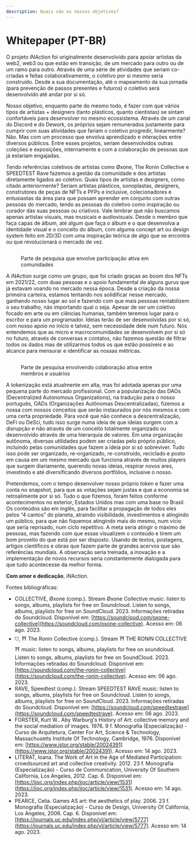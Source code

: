 ```yaml
---
description: Quais são os nossos objetivos?
---
```


# Whitepaper (PT-BR)

O projeto iNAction foi originalmente desenvolvido para apoiar artistas da web2, web3 ou que estão em transição, de um mercado para outro ou de um ramo para outro. Através de uma série de atividades que seriam co-criadas e feitas colaborativamente, o coletivo por si mesmo seria construído. Desde a sua documentação, até o mapeamento da sua jornada (para prevenção de passos presentes e futuros) o coletivo será desenvolvido até andar por si só.&#x20;

Nosso objetivo, enquanto parte do mesmo todo, é fazer com que vários tipos de artistas + designers (tanto plásticos, quanto cientistas) se sintam confortáveis para desenvolver no mesmo ecossistema. Através de um canal do Discord e do Dework, os próprios sejam remunerados justamente para cumprir com suas atividades que fariam o coletivo progredir, linearmente? Não. Mas com um processo que envolva aprendizado e interações entre diversos públicos. Entre esses projetos, seriam desenvolvidos outras coleções e exposições, internamente e com a colaboração de pessoas que já estariam engajadas.

Tendo referências coletivos de artistas como Øxone, The Ronin Collective e SPEEDTEST Rave fazemos a gestão da comunidade e dos artistas diretamente ligados ao coletivo. Quais tipos de artistas e designers, como citado anteriormente? Seriam artistas plásticos, sonoplastas, designers, construtores de peças de NFTs e PFPs e inclusive, colecionadores e entusiastas da área para que possam aprender em conjunto com outras pessoas do mercado, tendo as pessoas do coletivo como inspiração ou curador das suas pessoas ou criativos. Vale lembrar que não buscamos apenas artistas visuais, mas musicais e audiovisuais. Desde o membro que faça capas de álbum, até algum que faça o álbum e o que desenvolva a identidade visual e o conceito do álbum, com alguma concept art ou design system feito em 2D/3D com uma inspiração teórica de algo que se encontra ou que revolucionará o mercado de vez.

<figure><img src="https://lh5.googleusercontent.com/xzI-2vUQe3XPRdtv7ZhN3yJoK9_BEnY8Y8AUZl5QwPXUO7n0JvBkCb9quOI9p8OBdOOTkp892YwCy-HjBPEKChy0pAoSbLtULjJOMZ91QEGlDA4LK-K9mIMJWMXFOz2ukd2UlsxyIJZ1KBqVElWMC7c" alt=""><figcaption><p>Parte de pesquisa que envolve participação ativa em comunidades</p></figcaption></figure>

A iNAction surge como um grupo, que foi criado graças ao boom dos NFTs em 2021/22, com duas pessoas e o apoio fundamental de alguns gurus que já estavam voando no mercado nessa época. Desde a criação da nossa primeira carteira, estamos tentando nos solidificar nesse mercado, ganhando nosso lugar ao sol e fazendo com que mais pessoas rentabilizem o seu trabalho, não importando qual o seja. Apesar de ser um coletivo focado em arte ou em ciências humanas, também teremos lugar para o escritor e para um programador. Ideias terão de ser desenvolvidas por si só, com nosso apoio no início e talvez, sem necessidade dele num futuro. Nós entendemos que as micro e macrocomunidades se desenvolvem por si só no futuro, através de conversas e contatos, não fazemos questão de filtrar todos os dados mas de utilizarmos todos os que estão possíveis e ao alcance para mensurar e identificar as nossas métricas.

<figure><img src="https://lh6.googleusercontent.com/MSuDephbNoJ3wcX7vpkXazLNmT97-K5DlGJyf0TIvBO0HnZCSsnQSZxZUVipHEk54sznod_TNwwySqUNECpOs7JUpT_OLIeI-8Jq1rlEFxNCmSvVCa32QqPr1XY7ZsabUPd80Z0Y1LS4wBFQXVPPeHE" alt=""><figcaption><p>Parte de pesquisa envolvendo colaboração ativa entre membros e usuários</p></figcaption></figure>

A tokenização está atualmente em alta, mas foi adotada apenas por uma pequena parte do mercado profissional. Com a popularização das DAOs (Decentralized Autonomous Organizations), na tradução para o nosso português, OADs (Organizações Autônomas Descentralizadas), fizemos a nossa com nossos conceitos que serão instaurados por nós mesmos e com uma certa propriedade. Para você que não conhece a descentralização, DeFi ou DeSci, tudo isso surge numa ideia de que ideias surgem com a disrupção e não através de um conceito totalmente organizado ou desenvolvido através de uma hierarquia de valores. Em uma organização autônoma, diversas utilidades podem ser criadas pelo próprio público, incluindo pelas comunidades que fazem a ideia por si só sobreviver. Tudo isso pode ser organizado, re-organizado, re-construido, reciclado e posto em causa em um mesmo mercado que funciona através de muitos players que surgem diariamente, querendo novas ideias, respirar novos ares, investindo e até diversificando diversos portfólios, inclusive o nosso.

Pretendemos, com o tempo desenvolver nosso próprio token e fazer uma conta no snapshot, para que as votações sejam justas e que a economia se retroalimente por si só. Tudo o que fizemos, foram feitos conforme acontecimentos no exterior, Estados Unidos mas com uma base no Brasil. Os conteúdos são em inglês, para facilitar a propagação de todos eles pelos “4 cantos” do planeta, atraindo visibilidade, investimentos e atingindo um público, para que não fiquemos atingindo mais do mesmo, num vício que seria reprisado, num ciclo repetitivo. A meta seria atingir o máximo de pessoas, mas fazendo com que essas visualizem o conteúdo e tirem um bom proveito do que está por ser disposto. Usando de textos, postagens, artigos científicos e obras que fazem parte de grandes acervos que são referências mundiais. A observação seria treinada, a inovação e a implementação de novos recursos seria constantemente dialogada para que tudo acontecesse da melhor forma.

**Com amor e dedicação**, iNAction.

Fontes bibliográficas:

* COLLECTIVE, Øxone (comp.). Stream Øxone Collective music: listen to songs, albums, playlists for free on Soundcloud. Listen to songs, albums, playlists for free on SoundCloud. 2023. Informações retiradas do Soundcloud. Disponível em: [https://soundcloud.com/oxone-collective](https://soundcloud.com/oxone-collective). Acesso em: 06 ago. 2023.
* ⛉, ⛩ The Ronin Collective (comp.). Stream ⛩ THE RONIN COLLECTIVE ⛩ music: listen to songs, albums, playlists for free on soundcloud. Listen to songs, albums, playlists for free on SoundCloud. 2023. Informações retiradas do Soundcloud. Disponível em: [https://soundcloud.com/the-ronin-collective](https://soundcloud.com/the-ronin-collective). Acesso em: 06 ago. 2023.
* RAVE, Speedtest (comp.). Stream SPEEDTEST RAVE music: listen to songs, albums, playlists for free on Soundcloud. Listen to songs, albums, playlists for free on SoundCloud. 2023. Informações retiradas do Soundcloud. Disponível em: [https://soundcloud.com/speedtestrave](https://soundcloud.com/speedtestrave). Acesso em: 06 ago. 2023.
* FORSTER, Kurt W.. Aby Warburg's History of Art: collective memory and the social mediation of images. 1976. 9 f. Monografia (Especialização) - Curso de Arquitetura, Center For Art, Science & Technology, Massachusetts Institute Of Technology, Cambridge, 1976. Disponível em: [https://www.jstor.org/stable/20024391](https://www.jstor.org/stable/20024391). Acesso em: 14 ago. 2023.
* LITERAT, Ioana. The Work of Art in the Age of Mediated Participation: crowdsourced art and collective creativity. 2012. 23 f. Monografia (Especialização) - Curso de Communication, University Of Southern California, Los Angeles, 2012. Cap. 6. Disponível em: [https://ijoc.org/index.php/ijoc/article/view/1531](https://ijoc.org/index.php/ijoc/article/view/1531). Acesso em: 14 ago. 2023.
* PEARCE, Celia. Games AS art: the aesthetics of play. 2006. 23 f. Monografia (Especialização) - Curso de Design, University Of California, Los Angeles, 2006. Cap. 6. Disponível em: [https://journals.uc.edu/index.php/vl/article/view/5777](https://journals.uc.edu/index.php/vl/article/view/5777). Acesso em: 14 ago. 2023.

